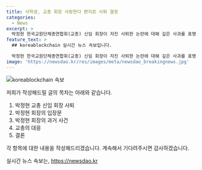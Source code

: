 ```yaml
---
title: 사학생, 교총 회장 사랑한다 편지로 사퇴 결정
categories:
  - News
excerpt: >
  박정현 한국교원단체총연합회(교총) 신임 회장이 자진 사퇴한 논란에 대해 깊은 사과를 표명했다. 그는 2013년 담임 교사로 재직 중 여학생에게 부적절한 편지를 보낸 후 징계를 받았던 과거가 알려져 논란이 일었으며, 이에 대해 깊은 유감을 표하고 사퇴 의사를 밝혔다. 이에 따라 교총은 박 회장의 사퇴 의사에 따라 임시 수석부회장이 직무대행을 맡고, 차기 회장단이 선출될 때까지 운영될 예정이다. 또한, 해당 사안으로 인해 교총 홈페이지 게시판에는 사퇴 촉구하는 글이 게재되기도 했다.
feature_text: >
  ## koreablockchain 실시간 뉴스 속보입니다.

  박정현 한국교원단체총연합회(교총) 신임 회장이 자진 사퇴한 논란에 대해 깊은 사과를 표명했다. 그는 2013년 담임 교사로 재직 중 여학생에게 부적절한 편지를 보낸 후 징계를 받았던 과거가 알려져 논란이 일었으며, 이에 대해 깊은 유감을 표하고 사퇴 의사를 밝혔다. 이에 따라 교총은 박 회장의 사퇴 의사에 따라 임시 수석부회장이 직무대행을 맡고, 차기 회장단이 선출될 때까지 운영될 예정이다. 또한, 해당 사안으로 인해 교총 홈페이지 게시판에는 사퇴 촉구하는 글이 게재되기도 했다.
image: 'https://newsdao.kr/res/images/meta/newsdao_breakingnews.jpg'
---
```


<p><img src="https://newsdao.kr/res/images/meta/newsdao_breakingnews.jpg" alt="koreablockchain 속보" /></p>

<p>저희가 작성해드릴 글의 목차는 아래와 같습니다.</p>

<ol>
<li>박정현 교총 신임 회장 사퇴</li>
<li>박정현 회장의 입장문</li>
<li>박정현 회장의 과거 사건</li>
<li>교총의 대응</li>
<li>결론</li>
</ol>

<p>각 항목에 대한 내용을 작성해드리겠습니다. 계속해서 기다려주시면 감사하겠습니다.</p>
실시간 뉴스 속보는, <a href="https://newsdao.kr" rel="dofollow">https://newsdao.kr</a>


